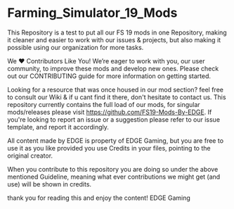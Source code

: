 # Farming_Simulator_19_Mods
This Repository is a test to put all our FS 19 mods in one Repository, making it cleaner and easier to work with our issues & projects, but also making it possible using our organization for more tasks.

We ❤️ Contributors Like You!
We’re eager to work with you, our user community, to improve these mods and develop new ones.
Please check out our CONTRIBUTING guide for more information on getting started.

Looking for a resource that was once housed in our mod section? feel free to consult our Wiki & if u cant find it there, don't hesitate to contact us.
This repository currently contains the full load of our mods, for singular mods/releases please visit https://github.com/FS19-Mods-By-EDGE. If you're looking to report an issue or a suggestion please refer to our issue template, and report it accordingly.

All content made by EDGE is property of EDGE Gaming, but you are free to use it as you like provided you use Credits in your files, pointing to the original creator.

When you contribute to this repository you are doing so under the above mentioned Guideline, meaning what ever contributions we might get (and use) will be shown in credits.

thank you for reading this and enjoy the content!
EDGE Gaming
